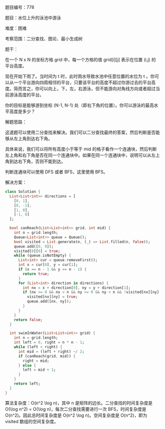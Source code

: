 题目编号：778

题目：水位上升的泳池中游泳

难度：困难

考察范围：二分查找、图论、最小生成树

题干：

在一个 N x N 的坐标方格 grid 中，每一个方格的值 grid[i][j] 表示在位置 (i,j) 的平台高度。

现在开始下雨了。当时间为 t 时，此时雨水导致水池中任意位置的水位为 t 。你可以从一个平台游向四周相邻的平台，只要该平台的高度不超过你游过去的平台高度。简而言之，你可以向上，下，左，右游泳，但不能游向对角线方向或者超过当前游泳高度的平台。

你的目标是能够游到坐标 (N-1, N-1) 处（即右下角的位置）。你可以游泳的最高水平高度是多少？

解题思路：

这道题可以使用二分查找来解决。我们可以二分查找最终的答案，然后判断是否能够从左上角到达右下角。

具体来说，我们可以将所有高度小于等于 mid 的格子看作一个连通块，然后判断左上角和右下角是否在同一个连通块中。如果在同一个连通块中，说明可以从左上角到达右下角，否则不能到达。

判断连通块可以使用 DFS 或者 BFS，这里使用 BFS。

解决方案：

```dart
class Solution {
  List<List<int>> directions = [
    [0, 1],
    [0, -1],
    [1, 0],
    [-1, 0]
  ];

  bool canReach(List<List<int>> grid, int mid) {
    int n = grid.length;
    Queue<List<int>> queue = Queue();
    bool visited = List.generate(n, (_) => List.filled(n, false));
    queue.add([0, 0]);
    visited[0][0] = true;
    while (queue.isNotEmpty) {
      List<int> cur = queue.removeFirst();
      int x = cur[0], y = cur[1];
      if (x == n - 1 && y == n - 1) {
        return true;
      }
      for (List<int> direction in directions) {
        int nx = x + direction[0], ny = y + direction[1];
        if (nx >= 0 && nx < n && ny >= 0 && ny < n && !visited[nx][ny] && grid[nx][ny] <= mid) {
          visited[nx][ny] = true;
          queue.add([nx, ny]);
        }
      }
    }
    return false;
  }

  int swimInWater(List<List<int>> grid) {
    int n = grid.length;
    int left = 0, right = n * n - 1;
    while (left < right) {
      int mid = (left + right) ~/ 2;
      if (canReach(grid, mid)) {
        right = mid;
      } else {
        left = mid + 1;
      }
    }
    return left;
  }
}
```

算法复杂度：O(n^2 \log n)，其中 n 是矩阵的边长。二分查找的时间复杂度是 O(\log n^2) = O(\log n)，每次二分查找需要进行一次 BFS，时间复杂度是 O(n^2)。因此总时间复杂度是 O(n^2 \log n)。空间复杂度是 O(n^2)，即为 visited 数组的空间复杂度。